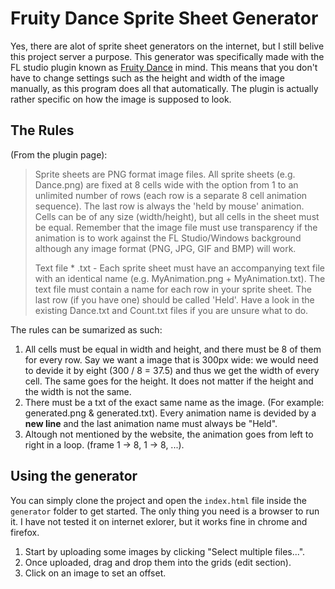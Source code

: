 # Fruity Dance Sprite Sheet Generator
Yes, there are alot of sprite sheet generators on the internet, but I still belive this project server a purpose. 
This generator was specifically made with the FL studio plugin known as [Fruity Dance](https://www.image-line.com/fl-studio-learning/fl-studio-online-manual/html/plugins/Fruity%20Dance.htm) in mind. This means that you don't have to change settings such as the height and width of the image manually, as this program does all that automatically. The plugin is actually rather specific on how the image is supposed to look. 

## The Rules
(From the plugin page):
> Sprite sheets are PNG format image files. All sprite sheets (e.g. Dance.png) are fixed at 8 cells wide with the option from 1 to an unlimited number of rows (each row is a separate 8 cell animation sequence). The last row is always the 'held by mouse' animation. Cells can be of any size (width/height), but all cells in the sheet must be equal. Remember that the image file must use transparency if the animation is to work against the FL Studio/Windows background although any image format (PNG, JPG, GIF and BMP) will work.
> 
>Text file * .txt - Each sprite sheet must have an accompanying text file with an identical name (e.g. MyAnimation.png + MyAnimation.txt). The text file must contain a name for each row in your sprite sheet. The last row (if you have one) should be called 'Held'. Have a look in the existing Dance.txt and Count.txt files if you are unsure what to do.

The rules can be sumarized as such:
1. All cells must be equal in width and height, and there must be 8 of them for every row. Say we want a image that is 300px wide: we would need to devide it by eight (300 / 8 = 37.5) and thus we get the width of every cell. The same goes for the height. It does not matter if the height and the width is not the same.
2. There must be a txt of the exact same name as the image. (For example: generated.png & generated.txt). Every animation name is devided by a **new line** and the last animation name must always be "Held".
3. Altough not mentioned by the website, the animation goes from left to right in a loop. (frame 1 -> 8, 1 -> 8, ...).

## Using the generator
You can simply clone the project and open the `index.html` file inside the `generator` folder to get started. The only thing you need is a browser to run it. I have not tested it on internet exlorer, but it works fine in chrome and firefox.

1. Start by uploading some images by clicking "Select multiple files...". 
2. Once uploaded, drag and drop them into the grids (edit section). 
3. Click on an image to set an offset. 